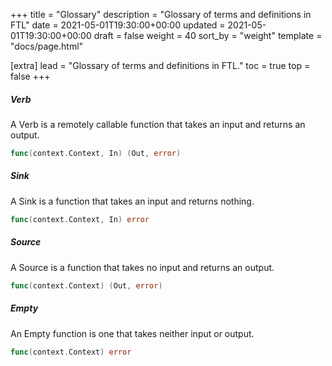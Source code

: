 +++
title = "Glossary"
description = "Glossary of terms and definitions in FTL"
date = 2021-05-01T19:30:00+00:00
updated = 2021-05-01T19:30:00+00:00
draft = false
weight = 40
sort_by = "weight"
template = "docs/page.html"

[extra]
lead = "Glossary of terms and definitions in FTL."
toc = true
top = false
+++

##### Verb

A Verb is a remotely callable function that takes an input and returns an output.

```go
func(context.Context, In) (Out, error)
```

##### Sink

A Sink is a function that takes an input and returns nothing.

```go
func(context.Context, In) error
```

##### Source

A Source is a function that takes no input and returns an output.

```go
func(context.Context) (Out, error)
```

##### Empty

An Empty function is one that takes neither input or output.

```go
func(context.Context) error
```
